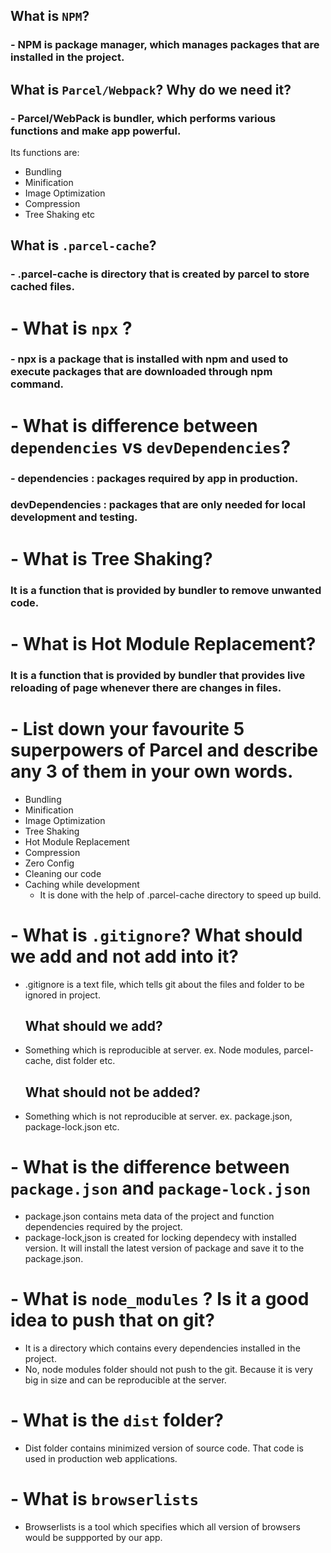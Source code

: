 ## What is `NPM`?

### - NPM is package manager, which manages packages that are installed in the project.

## What is `Parcel/Webpack`? Why do we need it?

### - Parcel/WebPack is bundler, which performs various functions and make app powerful.

Its functions are:

- Bundling
- Minification
- Image Optimization
- Compression
- Tree Shaking etc

## What is `.parcel-cache`?

### - .parcel-cache is directory that is created by parcel to store cached files.

# - What is `npx` ?

### - npx is a package that is installed with npm and used to execute packages that are downloaded through npm command.

# - What is difference between `dependencies` vs `devDependencies`?

### - dependencies : packages required by app in production.

### devDependencies : packages that are only needed for local development and testing.

# - What is Tree Shaking?

### It is a function that is provided by bundler to remove unwanted code.

# - What is Hot Module Replacement?

### It is a function that is provided by bundler that provides live reloading of page whenever there are changes in files.

# - List down your favourite 5 superpowers of Parcel and describe any 3 of them in your own words.

- Bundling
- Minification
- Image Optimization
- Tree Shaking
- Hot Module Replacement
- Compression
- Zero Config
- Cleaning our code
- Caching while development
  - It is done with the help of .parcel-cache directory to speed up build.

# - What is `.gitignore`? What should we add and not add into it?

- .gitignore is a text file, which tells git about the files and folder to be ignored in project.
  ## What should we add?
- Something which is reproducible at server. ex. Node modules, parcel-cache, dist folder etc.

  ## What should not be added?

- Something which is not reproducible at server. ex. package.json, package-lock.json etc.

# - What is the difference between `package.json` and `package-lock.json`

- package.json contains meta data of the project and function dependencies required by the project.
- package-lock,json is created for locking dependecy with installed version. It will install the latest version of package and save it to the package.json.

# - What is `node_modules` ? Is it a good idea to push that on git?

- It is a directory which contains every dependencies installed in the project.
- No, node modules folder should not push to the git. Because it is very big in size and can be reproducible at the server.

# - What is the `dist` folder?

- Dist folder contains minimized version of source code. That code is used in production web applications.

# - What is `browserlists`

- Browserlists is a tool which specifies which all version of browsers would be suppported by our app.
